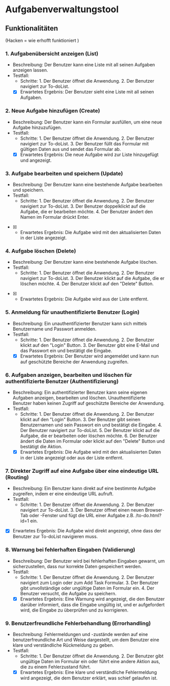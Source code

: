 # Aufgabenverwaltungstool

## Funktionalitäten

(Hacken = wie erhofft funktioniert )

### 1. Aufgabenübersicht anzeigen (List)

- Beschreibung: Der Benutzer kann eine Liste mit all seinen Aufgaben anzeigen lassen.
- Testfall:
  - Schritte:
        1. Der Benutzer öffnet die Anwendung.
        2. Der Benutzer navigiert zur To-doList.
  - [x]   Erwartetes Ergebnis: Der Benutzer sieht eine Liste mit all seinen Aufgaben.

### 2. Neue Aufgabe hinzufügen (Create)

- Beschreibung: Der Benutzer kann ein Formular ausfüllen, um eine neue Aufgabe hinzuzufügen.
- Testfall:
  - Schritte:
        1. Der Benutzer öffnet die Anwendung.
        2. Der Benutzer navigiert zur To-doList.
        3. Der Benutzer füllt das Formular mit gültigen Daten aus und sendet das Formular ab.
  - [x]   Erwartetes Ergebnis: Die neue Aufgabe wird zur Liste hinzugefügt und angezeigt.

### 3. Aufgabe bearbeiten und speichern (Update)

- Beschreibung: Der Benutzer kann eine bestehende Aufgabe bearbeiten und speichern.
- Testfall:
  - Schritte:
        1. Der Benutzer öffnet die Anwendung.
        2. Der Benutzer navigiert zur  To-doList.
        3. Der Benutzer doppelklickt auf die Aufgabe, die er bearbeiten möchte.
        4. Der Benutzer ändert den Namen im Formular drückt Enter.
- [x]  -   Erwartetes Ergebnis: Die Aufgabe wird mit den aktualisierten Daten in der Liste angezeigt.

### 4. Aufgabe löschen (Delete)

- Beschreibung: Der Benutzer kann eine bestehende Aufgabe löschen.
- Testfall:
  - Schritte:
        1. Der Benutzer öffnet die Anwendung.
        2. Der Benutzer navigiert zur To-doList.
        3. Der Benutzer klickt auf die Aufgabe, die er löschen möchte.
        4. Der Benutzer klickt auf den "Delete" Button.
- [x]  -   Erwartetes Ergebnis: Die Aufgabe wird aus der Liste entfernt.

### 5. Anmeldung für unauthentifizierte Benutzer (Login)

- Beschreibung: Ein unauthentifizierter Benutzer kann sich mittels Benutzername und Passwort anmelden.
- Testfall:
  - Schritte:
        1. Der Benutzer öffnet die Anwendung.
        2. Der Benutzer klickt auf den "Login" Button.
        3. Der Benutzer gibt eine E-Mail und das Passwort ein und bestätigt die Eingabe.
  - [x]  Erwartetes Ergebnis: Der Benutzer wird angemeldet und kann nun auf geschützte Bereiche der Anwendung zugreifen.

### 6. Aufgaben anzeigen, bearbeiten und löschen für authentifizierte Benutzer (Authentifizierung)

- Beschreibung: Ein authentifizierter Benutzer kann seine eigenen Aufgaben anzeigen, bearbeiten und löschen. Unauthentifizierte Benutzer haben keinen Zugriff auf geschützte Bereiche der Anwendung.
- Testfall:
  - Schritte:
        1. Der Benutzer öffnet die Anwendung.
        2. Der Benutzer klickt auf den "Login" Button.
        3. Der Benutzer gibt seinen Benutzernamen und sein Passwort ein und bestätigt die Eingabe.
        4. Der Benutzer navigiert zur To-doList.
        5. Der Benutzer klickt auf die Aufgabe, die er bearbeiten oder löschen möchte.
        6. Der Benutzer ändert die Daten im Formular oder klickt auf den "Delete" Button und bestätigt die Aktion.
  - [x] Erwartetes Ergebnis: Die Aufgabe wird mit den aktualisierten Daten in der Liste angezeigt oder aus der Liste entfernt.

### 7. Direkter Zugriff auf eine Aufgabe über eine eindeutige URL (Routing)

- Beschreibung: Ein Benutzer kann direkt auf eine bestimmte Aufgabe zugreifen, indem er eine eindeutige URL aufruft.
- Testfall:
  - Schritte:
        1. Der Benutzer öffnet die Anwendung.
        2. Der Benutzer navigiert zur To-doList.
        3. Der Benutzer öffnet einen neuen Browser-Tab oder -Fenster und fügt die URL einer Aufgabe z.B. /to-do.html?id=1 ein.
- [x]   Erwartetes Ergebnis: Die Aufgabe wird direkt angezeigt, ohne dass der Benutzer zur To-doList navigieren muss.

### 8. Warnung bei fehlerhaften Eingaben (Validierung)

- Beschreibung: Der Benutzer wird bei fehlerhaften Eingaben gewarnt, um sicherzustellen, dass nur korrekte Daten gespeichert werden.
- Testfall:
  - Schritte:
        1. Der Benutzer öffnet die Anwendung.
        2. Der Benutzer navigiert zum Login oder zum Add Task Formular.
        3. Der Benutzer gibt unvollständige oder ungültige Daten im Formular ein.
        4. Der Benutzer versucht, die Aufgabe zu speichern.
  - [x]  Erwartetes Ergebnis: Eine Warnung wird angezeigt, die den Benutzer darüber informiert, dass die Eingabe ungültig ist, und er aufgefordert wird, die Eingabe zu überprüfen und zu korrigieren.

### 9. Benutzerfreundliche Fehlerbehandlung (Errorhandling)

- Beschreibung: Fehlermeldungen und -zustände werden auf eine benutzerfreundliche Art und Weise dargestellt, um dem Benutzer eine klare und verständliche Rückmeldung zu geben.
- Testfall:
  - Schritte:
        1. Der Benutzer öffnet die Anwendung.
        2. Der Benutzer gibt ungültige Daten im Formular ein oder führt eine andere Aktion aus, die zu einem Fehlerzustand führt.
  - [x]  Erwartetes Ergebnis: Eine klare und verständliche Fehlermeldung wird angezeigt, die dem Benutzer erklärt, was schief gelaufen ist.
